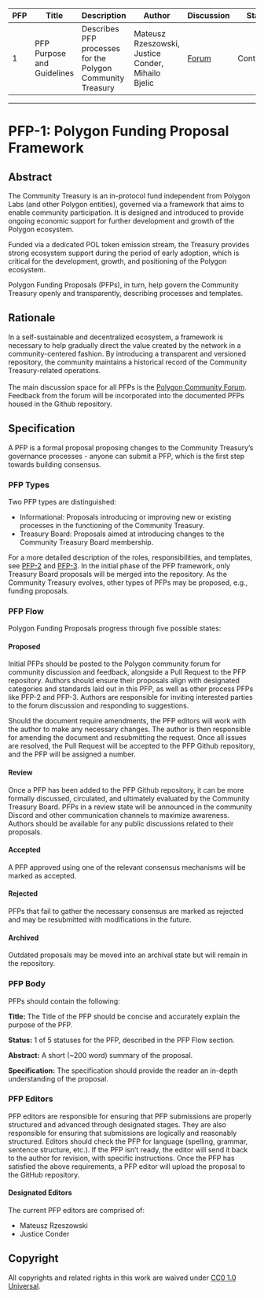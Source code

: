 | PFP               | Title                           | Description          | Author                        | Discussion | Status | Type                                     | Date                  |
|-------------------|---------------------------------|----------------------|-------------------------------|------------|--------|------------------------------------------|-----------------------|
| 1 | PFP Purpose and Guidelines  | Describes PFP processes for the Polygon Community Treasury | Mateusz Rzeszowski, Justice Conder, Mihailo Bjelic | [Forum](https://forum.polygon.technology/t/pfp-1-polygon-funding-proposal-framework/13759)  | Continuous | Informational | 2024-04-11
---

# PFP-1: Polygon Funding Proposal Framework


## Abstract

The Community Treasury is an in-protocol fund independent from Polygon Labs (and other Polygon entities), governed via a framework that aims to enable community participation. It is designed and introduced to provide ongoing economic support for further development and growth of the Polygon ecosystem. 

Funded via a dedicated POL token emission stream, the Treasury provides strong ecosystem support during the period of early adoption, which is critical for the development, growth, and positioning of the Polygon ecosystem.

Polygon Funding Proposals (PFPs), in turn, help govern the Community Treasury openly and transparently, describing processes and templates.


## Rationale

In a self-sustainable and decentralized ecosystem, a framework is necessary to help gradually direct the value created by the network in a community-centered fashion. By introducing a transparent and versioned repository, the community maintains a historical record of the Community Treasury-related operations.  \
 \
The main discussion space for all PFPs is the [Polygon Community Forum](https://forum.polygon.technology/c/pfp/89). Feedback from the forum will be incorporated into the documented PFPs housed in the Github repository.


## Specification

A PFP is a formal proposal proposing changes to the Community Treasury’s governance processes - anyone can submit a PFP, which is the first step towards building consensus.


### PFP Types

Two PFP types are distinguished:



* Informational: Proposals introducing or improving new or existing processes in the functioning of the Community Treasury. 
* Treasury Board: Proposals aimed at introducing changes to the Community Treasury Board membership. 

For a more detailed description of the roles, responsibilities, and templates, see [PFP-2](https://github.com/0xPolygon/Polygon-Funding-Proposals/blob/main/PFPs/PFP-02.md) and [PFP-3](https://github.com/0xPolygon/Polygon-Funding-Proposals/blob/main/PFPs/PFP-03.md). In the initial phase of the PFP framework, only Treasury Board proposals will be merged into the repository. As the Community Treasury evolves, other types of PFPs may be proposed, e.g., funding proposals.


### PFP Flow

Polygon Funding Proposals progress through five possible states:


#### Proposed

Initial PFPs should be posted to the Polygon community forum for community discussion and feedback, alongside a Pull Request to the PFP repository. Authors should ensure their proposals align with designated categories and standards laid out in this PFP, as well as other process PFPs like PFP-2 and PFP-3. Authors are responsible for inviting interested parties to the forum discussion and responding to suggestions.

Should the document require amendments, the PFP editors will work with the author to make any necessary changes. The author is then responsible for amending the document and resubmitting the request. Once all issues are resolved, the Pull Request will be accepted to the PFP Github repository, and the PFP will be assigned a number.


#### Review

Once a PFP has been added to the PFP Github repository, it can be more formally discussed, circulated, and ultimately evaluated by the Community Treasury Board. PFPs in a review state will be announced in the community Discord and other communication channels to maximize awareness. Authors should be available for any public discussions related to their proposals.


#### Accepted

A PFP approved using one of the relevant consensus mechanisms will be marked as accepted. 


#### Rejected

PFPs that fail to gather the necessary consensus are marked as rejected and may be resubmitted with modifications in the future. 


#### Archived

Outdated proposals may be moved into an archival state but will remain in the repository. 


### PFP Body

PFPs should contain the following:

**Title:** The Title of the PFP should be concise and accurately explain the purpose of the PFP.

**Status:** 1 of 5 statuses for the PFP, described in the PFP Flow section.

**Abstract:** A short (~200 word) summary of the proposal.

**Specification:** The specification should provide the reader an in-depth understanding of the proposal.


### PFP Editors

PFP editors are responsible for ensuring that PFP submissions are properly structured and advanced through designated stages. They are also responsible for ensuring that submissions are logically and reasonably structured. Editors should check the PFP for language (spelling, grammar, sentence structure, etc.). If the PFP isn’t ready, the editor will send it back to the author for revision, with specific instructions. Once the PFP has satisfied the above requirements, a PFP editor will upload the proposal to the GitHub repository.


#### Designated Editors

The current PFP editors are comprised of:



* Mateusz Rzeszowski
* Justice Conder



## Copyright

All copyrights and related rights in this work are waived under [CC0 1.0 Universal](https://creativecommons.org/publicdomain/zero/1.0/legalcode).
